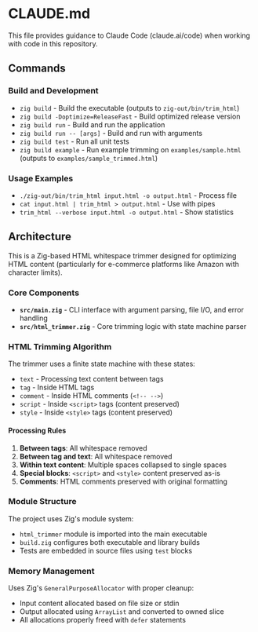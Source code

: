 # CLAUDE.md

This file provides guidance to Claude Code (claude.ai/code) when working with code in this repository.

## Commands

### Build and Development
- `zig build` - Build the executable (outputs to `zig-out/bin/trim_html`)
- `zig build -Doptimize=ReleaseFast` - Build optimized release version
- `zig build run` - Build and run the application
- `zig build run -- [args]` - Build and run with arguments
- `zig build test` - Run all unit tests
- `zig build example` - Run example trimming on `examples/sample.html` (outputs to `examples/sample_trimmed.html`)

### Usage Examples
- `./zig-out/bin/trim_html input.html -o output.html` - Process file
- `cat input.html | trim_html > output.html` - Use with pipes
- `trim_html --verbose input.html -o output.html` - Show statistics

## Architecture

This is a Zig-based HTML whitespace trimmer designed for optimizing HTML content (particularly for e-commerce platforms like Amazon with character limits).

### Core Components

- **`src/main.zig`** - CLI interface with argument parsing, file I/O, and error handling
- **`src/html_trimmer.zig`** - Core trimming logic with state machine parser

### HTML Trimming Algorithm

The trimmer uses a finite state machine with these states:
- `text` - Processing text content between tags
- `tag` - Inside HTML tags
- `comment` - Inside HTML comments (`<!-- -->`)
- `script` - Inside `<script>` tags (content preserved)
- `style` - Inside `<style>` tags (content preserved)

#### Processing Rules
1. **Between tags**: All whitespace removed
2. **Between tag and text**: All whitespace removed  
3. **Within text content**: Multiple spaces collapsed to single spaces
4. **Special blocks**: `<script>` and `<style>` content preserved as-is
5. **Comments**: HTML comments preserved with original formatting

### Module Structure

The project uses Zig's module system:
- `html_trimmer` module is imported into the main executable
- `build.zig` configures both executable and library builds
- Tests are embedded in source files using `test` blocks

### Memory Management

Uses Zig's `GeneralPurposeAllocator` with proper cleanup:
- Input content allocated based on file size or stdin
- Output allocated using `ArrayList` and converted to owned slice
- All allocations properly freed with `defer` statements